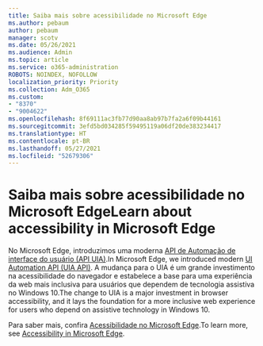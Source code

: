 ```yaml
---
title: Saiba mais sobre acessibilidade no Microsoft Edge
ms.author: pebaum
author: pebaum
manager: scotv
ms.date: 05/26/2021
ms.audience: Admin
ms.topic: article
ms.service: o365-administration
ROBOTS: NOINDEX, NOFOLLOW
localization_priority: Priority
ms.collection: Adm_O365
ms.custom:
- "8370"
- "9004622"
ms.openlocfilehash: 8f69111ac3fb77d90aa8ab97b7fa2a6f09b44161
ms.sourcegitcommit: 3efd5bd034285f59495119a06df20de383234417
ms.translationtype: HT
ms.contentlocale: pt-BR
ms.lasthandoff: 05/27/2021
ms.locfileid: "52679306"
---
```

# <a name="learn-about-accessibility-in-microsoft-edge"></a><span data-ttu-id="7824c-102">Saiba mais sobre acessibilidade no Microsoft Edge</span><span class="sxs-lookup"><span data-stu-id="7824c-102">Learn about accessibility in Microsoft Edge</span></span>

<span data-ttu-id="7824c-103">No Microsoft Edge, introduzimos uma moderna [API de Automação de interface do usuário (API UIA)](https://go.microsoft.com/fwlink/?linkid=2153423).</span><span class="sxs-lookup"><span data-stu-id="7824c-103">In Microsoft Edge, we introduced modern [UI Automation API (UIA API)](https://go.microsoft.com/fwlink/?linkid=2153423).</span></span> <span data-ttu-id="7824c-104">A mudança para o UIA é um grande investimento na acessibilidade do navegador e estabelece a base para uma experiência da web mais inclusiva para usuários que dependem de tecnologia assistiva no Windows 10.</span><span class="sxs-lookup"><span data-stu-id="7824c-104">The change to UIA is a major investment in browser accessibility, and it lays the foundation for a more inclusive web experience for users who depend on assistive technology in Windows 10.</span></span> 

<span data-ttu-id="7824c-105">Para saber mais, confira [Acessibilidade no Microsoft Edge](https://go.microsoft.com/fwlink/?linkid=2153512).</span><span class="sxs-lookup"><span data-stu-id="7824c-105">To learn more, see [Accessibility in Microsoft Edge](https://go.microsoft.com/fwlink/?linkid=2153512).</span></span>
